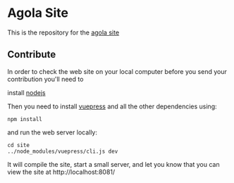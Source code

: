 # Agola Site

This is the repository for the [agola site](https://agola.io)


## Contribute

In order to check the web site on your local computer before you send your contribution you'll need to

install [nodejs](https://nodejs.org/en/)

Then you need to install [vuepress](https://vuepress.vuejs.org/) and all the other dependencies using:

```
npm install
```

and run the web server locally:

```
cd site
../node_modules/vuepress/cli.js dev
```

It will compile the site, start a small server, and let you know that you can view the site at http://localhost:8081/

